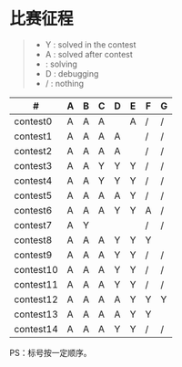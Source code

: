 # 比赛征程

> * Y : solved in the contest
> * A : solved after contest
> *   : solving
> * D : debugging
> * / : nothing

\#|A|B|C|D|E|F|G
---|---|---|---|---|---|---|---
|contest0|A|A|A| |A|/|/
|contest1|A|A|A|A| |/|/
|contest2|A|A|A|A| |/|/
|contest3|A|A|Y|Y|Y|/|/
|contest4|A|A|Y|Y|Y|/|/
|contest5|A|A|A|A|Y|/|/
|contest6|A|A|A|Y|Y|A|/
|contest7|A|Y| | | |/|/
|contest8|A|A|A|Y|Y|Y| 
|contest9|A|A|A|Y|Y|/|/
|contest10|A|A|A|Y|Y|/|/
|contest11|A|A|A|Y|Y|/|/
|contest12|A|A|A|A|Y|Y|Y
|contest13|A|A|A|A|Y|Y| 
|contest14|A|A|A|Y|Y|/|/

PS：标号按一定顺序。
